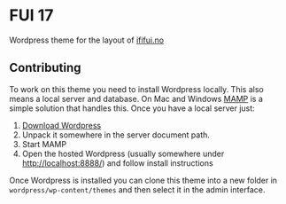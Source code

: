 # FUI 17

Wordpress theme for the layout of [ififui.no](http://ififui.no)

## Contributing

To work on this theme you need to install Wordpress locally. This also means a local server and database. On Mac and Windows [MAMP](https://www.mamp.info) is a simple solution that handles this. Once you have a local server just:

1. [Download Wordpress](https://wordpress.org/download/)
2. Unpack it somewhere in the server document path.
3. Start MAMP
4. Open the hosted Wordpress (usually somewhere under [http://localhost:8888/](http://localhost:8888/)) and follow install instructions

Once Wordpress is installed you can clone this theme into a new folder in `wordpress/wp-content/themes` and then select it in the admin interface.
